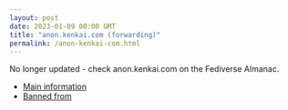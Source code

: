 ```yaml
---
layout: post
date: 2023-01-09 00:00 GMT
title: "anon.kenkai.com (forwarding)"
permalink: /anon-kenkai-com.html
---
```


No longer updated - check anon.kenkai.com on the Fediverse Almanac.

* [Main information](https://www.fediversealmanac.com/api/v1/instances/anon.kenkai.com)
* [Banned from](https://www.fediversealmanac.com/api/v1/instances/anon.kenkai.com/banned_from)

